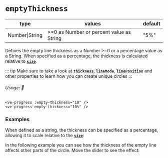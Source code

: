 # `emptyThickness`

<Badge class="mt-2" type="success" text="Animated" />

| type           | values                                    | default |
| -------------- | ----------------------------------------- | ------- |
| Number\|String | \>=0 as Number or percent value as String | "5%"    |

Defines the empty line thickness as a Number >=0 or a percentage value as a String.
When specified as a percentage, the thickness is calculated relative to **[`size`](size.md)**.

::: tip
Make sure to take a look at **[`thickness`](thickness.md)**, **[`lineMode`](lineMode.md)**, **[`linePosition`](linePosition.md)**
and other properties to learn how you can create unique circles
:::

###### Usage: 📜

```vue
<ve-progress :empty-thickness="10" />
<ve-progress empty-thickness="10%" />
```

### Examples
<script setup>
  import ThicknessBasic from '../../.vitepress/theme/Guide/EmptyThickness/ThicknessBasic.vue';
  import ThicknessRelative from '../../.vitepress/theme/Guide/EmptyThickness/ThicknessRelative.vue';
  import ThicknessDependencies from '../../.vitepress/theme/Guide/EmptyThickness/ThicknessDependencies.vue';
</script>

<p>

<ThicknessBasic>
<template #code>

<<< @/.vitepress/theme/Guide/EmptyThickness/Snippet1.vue{vue}

</template>
</ThicknessBasic>

</p>

When defined as a string, the thickness can be specified as a percentage,
allowing it to scale relative to the **[`size`](size.md)**:

<ThicknessRelative>
<template #code>

<<< @/.vitepress/theme/Guide/EmptyThickness/Snippet2.vue{vue}

</template>
</ThicknessRelative>

In the following example you can see how the thickness of the empty line affects other parts of the circle.
Move the slider to see the effect:

<ThicknessDependencies>
<template #code="{ progress }">

```js-vue
<ve-progress :empty-thickness="{{progress}}" dot="20 white" :progress="{{progress}}" />
```
</template>
</ThicknessDependencies>
